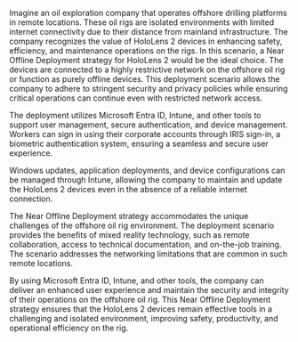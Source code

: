 Imagine an oil exploration company that operates offshore drilling platforms in remote locations. These oil rigs are isolated environments with limited internet connectivity due to their distance from mainland infrastructure. The company recognizes the value of HoloLens 2 devices in enhancing safety, efficiency, and maintenance operations on the rigs. In this scenario, a Near Offline Deployment strategy for HoloLens 2 would be the ideal choice. The devices are connected to a highly restrictive network on the offshore oil rig or function as purely offline devices. This deployment scenario allows the company to adhere to stringent security and privacy policies while ensuring critical operations can continue even with restricted network access.

The deployment utilizes Microsoft Entra ID, Intune, and other tools to support user management, secure authentication, and device management. Workers can sign in using their corporate accounts through IRIS sign-in, a biometric authentication system, ensuring a seamless and secure user experience.

Windows updates, application deployments, and device configurations can be managed through Intune, allowing the company to maintain and update the HoloLens 2 devices even in the absence of a reliable internet connection.

The Near Offline Deployment strategy accommodates the unique challenges of the offshore oil rig environment. The deployment scenario provides the benefits of mixed reality technology, such as remote collaboration, access to technical documentation, and on-the-job training. The scenario addresses the networking limitations that are common in such remote locations.

By using Microsoft Entra ID, Intune, and other tools, the company can deliver an enhanced user experience and maintain the security and integrity of their operations on the offshore oil rig. This Near Offline Deployment strategy ensures that the HoloLens 2 devices remain effective tools in a challenging and isolated environment, improving safety, productivity, and operational efficiency on the rig.
